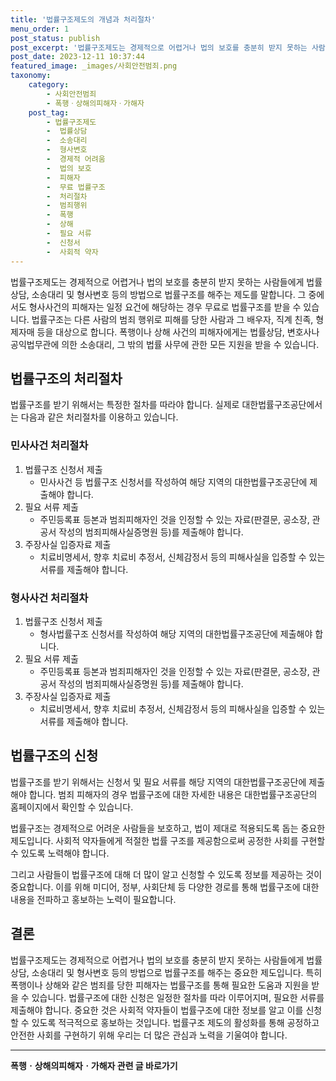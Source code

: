 ```yaml
---
title: '법률구조제도의 개념과 처리절차'
menu_order: 1
post_status: publish
post_excerpt: '법률구조제도는 경제적으로 어렵거나 법의 보호를 충분히 받지 못하는 사람들에게 법률상담, 소송대리 및 형사변호 등의 방법으로 법률구조를 해주는 제도를 말합니다. 그 중에서도 형사사건의 피해자는 일정 요건에 해당하는 경우 무료로 법률구조를 받을 수 있습니다. 법률구조는 다른 사람의 범죄 행위로 피해를 당한 사람과 그 배우자, 직계 친족, 형제자매 등을 대상으로 합니다. 폭행이나 상해 사건의 피해자에게는 법률상담, 변호사나 공익법무관에 의한 소송대리, 그 밖의 법률 사무에 관한 모든 지원을 받을 수 있습니다.'
post_date: 2023-12-11 10:37:44
featured_image: _images/사회안전범죄.png
taxonomy:
    category:
        - 사회안전범죄
        - 폭행ㆍ상해의피해자ㆍ가해자
    post_tag:
        - 법률구조제도
        -  법률상담
        -  소송대리
        -  형사변호
        -  경제적 어려움
        -  법의 보호
        -  피해자
        -  무료 법률구조
        -  처리절차
        -  범죄행위
        -  폭행
        -  상해
        -  필요 서류
        -  신청서
        -  사회적 약자
---
```



법률구조제도는 경제적으로 어렵거나 법의 보호를 충분히 받지 못하는 사람들에게 법률상담, 소송대리 및 형사변호 등의 방법으로 법률구조를 해주는 제도를 말합니다. 그 중에서도 형사사건의 피해자는 일정 요건에 해당하는 경우 무료로 법률구조를 받을 수 있습니다. 법률구조는 다른 사람의 범죄 행위로 피해를 당한 사람과 그 배우자, 직계 친족, 형제자매 등을 대상으로 합니다. 폭행이나 상해 사건의 피해자에게는 법률상담, 변호사나 공익법무관에 의한 소송대리, 그 밖의 법률 사무에 관한 모든 지원을 받을 수 있습니다.

## 법률구조의 처리절차

법률구조를 받기 위해서는 특정한 절차를 따라야 합니다. 실제로 대한법률구조공단에서는 다음과 같은 처리절차를 이용하고 있습니다.

### 민사사건 처리절차

1. 법률구조 신청서 제출
   - 민사사건 등 법률구조 신청서를 작성하여 해당 지역의 대한법률구조공단에 제출해야 합니다.
2. 필요 서류 제출
   - 주민등록표 등본과 범죄피해자인 것을 인정할 수 있는 자료(판결문, 공소장, 관공서 작성의 범죄피해사실증명원 등)를 제출해야 합니다.
3. 주장사실 입증자료 제출
   - 치료비명세서, 향후 치료비 추정서, 신체감정서 등의 피해사실을 입증할 수 있는 서류를 제출해야 합니다.

### 형사사건 처리절차

1. 법률구조 신청서 제출
   - 형사법률구조 신청서를 작성하여 해당 지역의 대한법률구조공단에 제출해야 합니다.
2. 필요 서류 제출
   - 주민등록표 등본과 범죄피해자인 것을 인정할 수 있는 자료(판결문, 공소장, 관공서 작성의 범죄피해사실증명원 등)를 제출해야 합니다.
3. 주장사실 입증자료 제출
   - 치료비명세서, 향후 치료비 추정서, 신체감정서 등의 피해사실을 입증할 수 있는 서류를 제출해야 합니다.

## 법률구조의 신청

법률구조를 받기 위해서는 신청서 및 필요 서류를 해당 지역의 대한법률구조공단에 제출해야 합니다. 범죄 피해자의 경우 법률구조에 대한 자세한 내용은 대한법률구조공단의 홈페이지에서 확인할 수 있습니다.

법률구조는 경제적으로 어려운 사람들을 보호하고, 법이 제대로 적용되도록 돕는 중요한 제도입니다. 사회적 약자들에게 적절한 법률 구조를 제공함으로써 공정한 사회를 구현할 수 있도록 노력해야 합니다.

그리고 사람들이 법률구조에 대해 더 많이 알고 신청할 수 있도록 정보를 제공하는 것이 중요합니다. 이를 위해 미디어, 정부, 사회단체 등 다양한 경로를 통해 법률구조에 대한 내용을 전파하고 홍보하는 노력이 필요합니다.

## 결론

법률구조제도는 경제적으로 어렵거나 법의 보호를 충분히 받지 못하는 사람들에게 법률상담, 소송대리 및 형사변호 등의 방법으로 법률구조를 해주는 중요한 제도입니다. 특히 폭행이나 상해와 같은 범죄를 당한 피해자는 법률구조를 통해 필요한 도움과 지원을 받을 수 있습니다. 법률구조에 대한 신청은 일정한 절차를 따라 이루어지며, 필요한 서류를 제출해야 합니다. 중요한 것은 사회적 약자들이 법률구조에 대한 정보를 알고 이를 신청할 수 있도록 적극적으로 홍보하는 것입니다. 법률구조 제도의 활성화를 통해 공정하고 안전한 사회를 구현하기 위해 우리는 더 많은 관심과 노력을 기울여야 합니다.
<!-- wp:separator -->
<hr class="wp-block-separator has-alpha-channel-opacity"/>
<!-- /wp:separator -->

<!-- wp:group {"backgroundColor":"base","layout":{"type":"constrained"}} -->
<div class="wp-block-group has-base-background-color has-background"><!-- wp:paragraph {"align":"center","fontSize":"medium"} -->
<p class="has-text-align-center has-large-font-size"><strong>폭행ㆍ상해의피해자ㆍ가해자 관련 글 바로가기</strong></p>
<!-- /wp:paragraph -->


<!-- wp:latest-posts
{"categories":[{"id":30700,"count":19,"description":"","link":"https://uknowlaw.com/category/%ed%8f%ad%ed%96%89%e3%86%8d%ec%83%81%ed%95%b4%ec%9d%98%ed%94%bc%ed%95%b4%ec%9e%90%e3%86%8d%ea%b0%80%ed%95%b4%ec%9e%90/","name":"폭행ㆍ상해의피해자ㆍ가해자","slug":"폭행ㆍ상해의피해자ㆍ가해자","taxonomy":"category","parent":0,"meta":[],"_links":{"self":[{"href":"https://uknowlaw.com/wp-json/wp/v2/categories/30700"}],"collection":[{"href":"https://uknowlaw.com/wp-json/wp/v2/categories"}],"about":[{"href":"https://uknowlaw.com/wp-json/wp/v2/taxonomies/category"}],"wp:post_type":[{"href":"https://uknowlaw.com/wp-json/wp/v2/posts?categories=30700"}],"curies":[{"name":"wp","href":"https://api.w.org/{rel}","templated":true}]}}],"postsToShow":100,"excerptLength":28,"postLayout":"grid","columns":2,"featuredImageAlign":"left","featuredImageSizeSlug":"large","fontSize":"small"} /--></div>
<!-- /wp:group -->